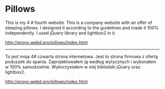 # Pillows

This is my 4 # fourth website.
This is a company website with an offer of sleeping pillows.
I designed it according to the guidelines and made it 100% independently.
I used jQuery library and lightbox2 in it.

http://provo.webd.pro/pillows/index.html

-----------------------------------------------------------------------------------------------------------------------------------------

To jest moja 4# czwarta strona internetowa.
Jest to strona firmowa z ofertą poduszek do spania.
Zaprojektowałem ją według wytycznych i wykonałem w 100% samodzielnie.
Wykorzystałem w niej biblioteki jQuery oraz lightbox2.

http://provo.webd.pro/pillows/index.html
